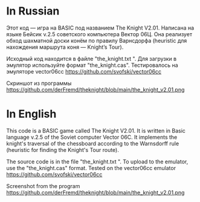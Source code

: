 # In Russian
Этот код — игра на BASIC под названием The Knight V2.01. Написана на языке Бейсик v.2.5 советского компьютера Вектор 06Ц.
Она реализует обход шахматной доски конём по правилу Варнсдорфа (heuristic для нахождения маршрута коня — Knight’s Tour).

Исходный код находится в файле "the_knight.txt ".
Для загрузки в эмулятор используйте формат "the_knight.cas".
Тестировалось на эмуляторе vector06cc https://github.com/svofski/vector06cc

Скриншот из программы https://github.com/derFremd/theknight/blob/main/the_knight_v2.01.png

# In English
This code is a BASIC game called The Knight V2.01. It is written in Basic language v.2.5 of the Soviet computer Vector 06C.
It implements the knight's traversal of the chessboard according to the Warnsdorff rule (heuristic for finding the Knight's Tour route).

The source code is in the file "the_knight.txt ".
To upload to the emulator, use the "the_knight.cas" format.
Tested on the vector06cc emulator https://github.com/svofski/vector06cc

Screenshot from the program  https://github.com/derFremd/theknight/blob/main/the_knight_v2.01.png
